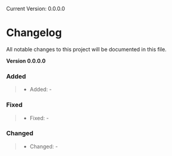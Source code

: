 Current Version: 0.0.0.0

# Changelog

All notable changes to this project will be documented in this file.

**Version 0.0.0.0**
### Added
> - Added: -

### Fixed
> - Fixed: -

### Changed
> - Changed: -
